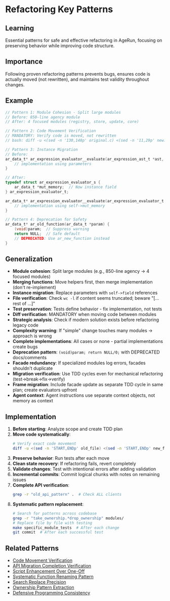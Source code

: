 # Refactoring Key Patterns

## Learning
Essential patterns for safe and effective refactoring in AgeRun, focusing on preserving behavior while improving code structure.

## Importance
Following proven refactoring patterns prevents bugs, ensures code is actually moved (not rewritten), and maintains test validity throughout changes.

## Example
```c
// Pattern 1: Module Cohesion - Split large modules
// Before: 850-line agency module
// After: 4 focused modules (registry, store, update, core)

// Pattern 2: Code Movement Verification
// MANDATORY: Verify code is moved, not rewritten
// bash: diff -u <(sed -n '130,148p' original.c) <(sed -n '11,29p' new.c)

// Pattern 3: Instance Migration
// Before:
ar_data_t* ar_expression_evaluator__evaluate(ar_expression_ast_t *ast, ar_data_t *memory) {
    // implementation using parameters
}

// After:
typedef struct ar_expression_evaluator_s {
    ar_data_t *mut_memory;  // Now instance field
} ar_expression_evaluator_t;

ar_data_t* ar_expression_evaluator__evaluate(ar_expression_evaluator_t *self, ar_expression_ast_t *ast) {
    // implementation using self->mut_memory
}

// Pattern 4: Deprecation for Safety
ar_data_t* ar_old_function(ar_data_t *param) {
    (void)param;  // Suppress warning
    return NULL;  // Safe default
    // DEPRECATED: Use ar_new_function instead
}
```

## Generalization
- **Module cohesion**: Split large modules (e.g., 850-line agency → 4 focused modules)
- **Merging functions**: Move helpers first, then merge implementation (don't re-implement)
- **Instance migration**: Replace parameters with `self->field` references
- **File verification**: Check `wc -l` if content seems truncated; beware "[... rest of ...]"
- **Test preservation**: Tests define behavior - fix implementation, not tests
- **Diff verification**: MANDATORY when moving code between modules
- **Strategic analysis**: Check if modern solution exists before refactoring legacy code
- **Complexity warning**: If "simple" change touches many modules → approach is wrong
- **Complete implementations**: All cases or none - partial implementations create bugs
- **Deprecation pattern**: `(void)param; return NULL/0;` with DEPRECATED docs/comments
- **Facade redundancy**: If specialized modules log errors, facades shouldn't duplicate
- **Migration verification**: Use TDD cycles even for mechanical refactoring (test→break→fix→verify)
- **Frame migration**: Include facade update as separate TDD cycle in same plan; create evaluators upfront
- **Agent context**: Agent instructions use separate context objects, not memory as context

## Implementation
1. **Before starting**: Analyze scope and create TDD plan
2. **Move code systematically**:
   ```bash
   # Verify exact code movement
   diff -u <(sed -n 'START,ENDp' old_file) <(sed -n 'START,ENDp' new_file)
   ```
3. **Preserve behavior**: Run tests after each move
4. **Clean state recovery**: If refactoring fails, revert completely
5. **Validate changes**: Test with intentional errors after adding validation
6. **Incremental commits**: Commit logical chunks with notes on remaining issues
7. **Complete API verification**: 
   ```bash
   grep -r "old_api_pattern" .  # Check ALL clients
   ```
8. **Systematic pattern replacement**:
   ```bash
   # Search for patterns across codebase
   grep -r "take_ownership.*drop_ownership" modules/
   # Replace file by file with testing
   make specific_module_tests  # After each change
   git commit  # After each successful test
   ```

## Related Patterns
- [Code Movement Verification](code-movement-verification.md)
- [API Migration Completion Verification](api-migration-completion-verification.md)
- [Script Enhancement Over One-Off](script-enhancement-over-one-off.md)
- [Systematic Function Renaming Pattern](systematic-function-renaming-pattern.md)
- [Search Replace Precision](search-replace-precision.md)
- [Ownership Pattern Extraction](ownership-pattern-extraction.md)
- [Defensive Programming Consistency](defensive-programming-consistency.md)